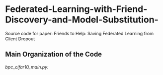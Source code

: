 # Federated-Learning-with-Friend-Discovery-and-Model-Substitution-
Source code for paper: Friends to Help: Saving Federated Learning from Client Dropout
## Main Organization of the Code
###### bpc_cifar10_main.py:
